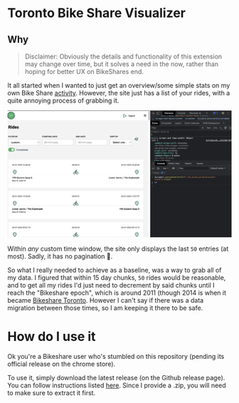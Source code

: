 # Toronto Bike Share Visualizer

## Why

> Disclaimer: Obviously the details and functionality of this extension may change over time, but it solves a need in the now, rather than hoping for better UX on BikeShares end.

It all started when I wanted to just get an overview/some simple stats on my own Bike Share [activity](https://members.bikesharetoronto.com/overview). However, the site just has a list of your rides, with a quite annoying process of grabbing it.

![img of bike share ride list](readme/Screen%20Shot%202023-03-20%20at%206.46.25%20PM.png)

Within _any_ custom time window, the site only displays the last `50` entries (at most). Sadly, it has no pagination 🤦.

So what I really needed to achieve as a baseline, was a way to grab all of my data. I figured that within 15 day chunks, `50` rides would be reasonable, and to get all my rides I'd just need to decrement by said chunks until I reach the "Bikeshare epoch", which is around 2011 (though 2014 is when it became [Bikeshare Toronto](https://en.wikipedia.org/wiki/Bike_Share_Toronto). However I can't say if there was a data migration between those times, so I am keeping it there to be safe.

# How do I use it

Ok you're a Bikeshare user who's stumbled on this repository (pending its official release on the chrome store).

To use it, simply download the latest release (on the Github release page). You can follow instructions listed [here](https://dev.to/ben/how-to-install-chrome-extensions-manually-from-github-1612). Since I provide a .zip, you will need to make sure to extract it first.
